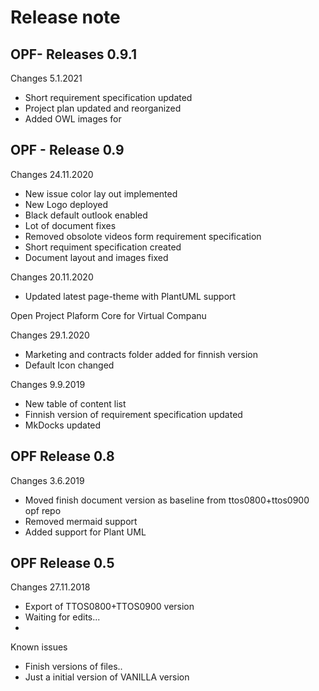 # Release note 

## OPF- Releases 0.9.1 

Changes 5.1.2021

* Short requirement specification updated
* Project plan updated and reorganized
* Added OWL images for 



## OPF - Release 0.9

Changes 24.11.2020

* New issue color lay out implemented
* New Logo deployed 
* Black default outlook enabled
* Lot of document fixes
* Removed obsolote videos form requirement specification
* Short requiment specification created
* Document layout and images fixed

Changes 20.11.2020

* Updated latest page-theme with PlantUML support


Open Project Plaform Core for Virtual Companu

Changes 29.1.2020

* Marketing and contracts folder added for finnish version
* Default Icon changed


Changes 9.9.2019

* New table of content list
* Finnish version of requirement specification updated
* MkDocks updated


## OPF Release 0.8

Changes 3.6.2019

* Moved finish document version as baseline from ttos0800+ttos0900 opf repo 
* Removed mermaid support 
* Added support for Plant UML



## OPF Release 0.5

Changes 27.11.2018


* Export of TTOS0800+TTOS0900 version
* Waiting for edits...
*

Known issues

* Finish versions of files..
* Just a initial version of VANILLA version
